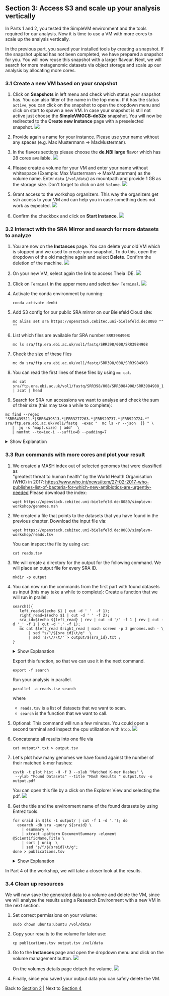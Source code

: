 ## Section 3: Access S3 and scale up your analysis vertically

In Parts 1 and 2, you tested the SimpleVM environment and the tools required for our analysis.
Now it is time to use a VM with more cores to scale up the analysis vertically. 

In the previous part, you saved your installed tools by creating a snapshot.
If the snapshot upload has not been completed, we have prepared a snapshot for you. You will now reuse this snapshot with a larger flavour.
Next, we will search for more metagenomic datasets via object storage and scale up our analysis by allocating more cores.

### 3.1 Create a new VM based on your snapshot

1. Click on **Snapshots** in left menu and check which status
   your snapshot has. You can also filter of the name in the top menu. 
   If it has the status `active`, you can click on the snapshot to open the dropdown menu and click on start to spawn a new VM.
   In case your snapshot is still not active just choose the **SimpleVMGCB-de32e** snapshot. You will now be redirected to the **Create new Instance** page with a
   preselected snapshot.
   ![](figures/snapshot_overview.png)

2. Provide again a name for your instance. Please use your name without any spaces (e.g. Max Mustermann -> MaxMusterman).

3. In the flavors sections please choose the **de.NBI large** flavor which has 28 cores available.
   ![](figures/large_flavor.png)

4. Please create a volume for your VM and enter your name without whitespace 
   (Example: Max Mustermann -> MaxMusterman) as the volume name. 
   Enter `data` (`/vol/data`) as mountpath and provide 1 GB as the storage size.
   Don't forget to click on `Add Volume`. 
   ![](figures/createVolume.png)

5. Grant access to the workshop organizers. This way the organizers get ssh access to your VM and can help you in case something does not work as expected. 
   ![](figures/grantAccess.png)

6. Confirm the checkbox and click on **Start Instance**.
   ![](figures/start_instance.png)

### 3.2 Interact with the SRA Mirror and search for more datasets to analyze

1. You are now on the **Instances** page. You can delete your old VM which is stopped and
   we used to create your snapshot. To do this, open the dropdown of the old machine again
   and select **Delete**. Confirm the deletion of the machine.
   ![](figures/deleteOldVM.png)
   
2. On your new VM, select again the link to access Theia IDE.
   ![](figures/howtoconnectbig.png)

3. Click on `Terminal` in the upper menu and select `New Terminal`.
   ![](figures/terminal.png)

4. Activate the conda environment by running:
   ```
   conda activate denbi
   ```

6. Add S3 config for our public SRA mirror on our Bielefeld Cloud site:
   ```
   mc alias set sra https://openstack.cebitec.uni-bielefeld.de:8080 "" ""
   ```

7. List which files are available for SRA number `SRR3984908`:
   ```
   mc ls sra/ftp.era.ebi.ac.uk/vol1/fastq/SRR398/008/SRR3984908
   ```

8. Check the size of these files
   ```
   mc du sra/ftp.era.ebi.ac.uk/vol1/fastq/SRR398/008/SRR3984908
   ```

9. You can read the first lines of these files by using `mc cat`.
   ```
   mc cat sra/ftp.era.ebi.ac.uk/vol1/fastq/SRR398/008/SRR3984908/SRR3984908_1.fastq.gz | zcat | head
   ```

10. Search for SRA run accessions we want to analyse and check the sum of their size
   (this may take a while to complete):
   ```
   mc find --regex "SRR6439511.*|SRR6439513.*|ERR3277263.*|ERR929737.*|ERR929724.*"  sra/ftp.era.ebi.ac.uk/vol1/fastq  -exec "  mc ls -r --json  {} " \
      |  jq -s 'map(.size) | add'  \
      | numfmt --to=iec-i --suffix=B --padding=7
   ```

   <details><summary>Show Explanation</summary>
      
    * `mc find` reports all files that have one of the following prefixes in their file name: `SRR6439511.`, `SRR6439513.`, `ERR3277263.`, `ERR929737.`, `ERR929724.`.
    *  `jq` uses the json that is produced by `mc find` and sums up the size of all files (`.size` field).
    * `numfmt` transforms the sum to a human-readable string.
   
   </details>

### 3.3 Run commands with more cores and plot your result

1. We created a MASH index out of selected genomes that were classified as  
   "greatest threat to human health" by the World Health Organisation (WHO)
   in 2017: https://www.who.int/news/item/27-02-2017-who-publishes-list-of-bacteria-for-which-new-antibiotics-are-urgently-needed 
   Please download the index:
   ```
   wget https://openstack.cebitec.uni-bielefeld.de:8080/simplevm-workshop/genomes.msh
   ```

2. We created a file that points to the datasets that you have found in the previous chapter.
   Download the input file via:
   ```
   wget https://openstack.cebitec.uni-bielefeld.de:8080/simplevm-workshop/reads.tsv
   ```
   You can inspect the file by using `cat`:
   ```
   cat reads.tsv
   ```
3. We will create a directory for the output for the following command. We will place an output
   file for every SRA ID.
   ```
   mkdir -p output
   ```

4. You can now run the commands from the first part with found datasets as input (this may take a while to complete):
   Create a function that we will run in prallel:
   ```
   search(){ 
      left_read=$(echo $1 | cut -d ' '  -f 1);  
      right_read=$(echo $1 | cut -d ' ' -f 2); 
      sra_id=$(echo ${left_read} | rev | cut -d '/' -f 1 | rev | cut -d '_' -f 1 | cut -d '.' -f 1);
      mc cat $left_read $right_read | mash screen -p 3 genomes.msh - \
          | sed "s/^/${sra_id}\t/g"  \
          | sed 's/\//\t/' > output/${sra_id}.txt ;
   }
   ```
   <details><summary>Show Explanation</summary>
   In order to understand what this function does let's take the following datasets as an example:
   <code>
   sra/ftp.era.ebi.ac.uk/vol1/fastq/SRR643/001/SRR6439511/SRR6439511_1.fastq.gz    sra/ftp.era.ebi.ac.uk/vol1/fastq/SRR643/001/SRR6439511/SRR6439511_2.fastq.gz
   </code>
   where
      
    * `left_read` is left file (`sra/ftp.era.ebi.ac.uk/vol1/fastq/SRR643/001/SRR6439511/SRR6439511_1.fastq.gz`)
    * `right_read` is the right file (`sra/ftp.era.ebi.ac.uk/vol1/fastq/SRR643/001/SRR6439511/SRR6439511_2.fastq.gz`)
    * `sra_id` is the prefix of the file name (`SRR6439511`)
    * `mc cat` streams the files into `mash screen` which is using the sketched genomes `genomes.msh`
       to filter the datasets.
    * Both `sed`s are just post-processing the output and place every match in the `output` folder.

   </details>
   
   Export this function, so that we can use it in the next command.
   ```
   export -f search
   ```
   Run your analysis in parallel.
   ```
   parallel -a reads.tsv search
   ```
   where
     * `reads.tsv` is a list of datasets that we want to scan.
     * `search` is the function that we want to call.
   
   
6. Optional: This command will run a few minutes. You could open a second terminal
   and inspect the cpu utilization with `htop`.
   ![](figures/htop.png)

7. Concatenate all results into one file via 
   ```
   cat output/*.txt > output.tsv
   ```

8. Let's plot how many genomes we have found against the number of their matched k-mer hashes:
   ```
   csvtk -t plot hist -H -f 3 --xlab "Matched K-mer Hashes" \
    --ylab "Found Datasets" --title "Mash Results " output.tsv -o output.pdf
   ```
   You can open this file by a click on the Explorer View and selecting the pdf. 
   ![](figures/openpdf.png)

9. Get the title and the environment name of the found datasets by using Entrez tools. 
   ```
   for sraid in $(ls -1 output/ | cut -f 1 -d '.'); do  
     esearch -db sra -query ${sraid} \
       | esummary \
       | xtract -pattern DocumentSummary -element @ScientificName,Title \
       | sort | uniq  \
       | sed "s/^/${sraid}\t/g"; 
   done > publications.tsv
   ```
    
   <details><summary>Show Explanation</summary>
    * `for sraid in $(ls -1 output/ | cut -f 1 -d '.');` iterates over all datasets found in the output
      directory.
    * `esearch` just looks up the scientific name and title of the SRA study.
    * 'sed' adds the SRA ID to the output table. The first column is the SRA ID, the second column is 
       the scientific name and the third column is the study title.
    * All results are stored the `publications.tsv` file.
   </details>

In Part 4 of the workshop, we will take a closer look at the results.

### 3.4 Clean up resources

We will now save the generated data to a volume and delete the VM, since we will analyse the results using a Research Environment with a new VM
in the next section.

1. Set correct permissions on your volume:
   ```
   sudo chown ubuntu:ubuntu /vol/data/
   ```

2. Copy your results to the volume for later use:
   ```
   cp publications.tsv output.tsv /vol/data
   ```

3. Go to the **Instances** page and open the dropdown menu and click on the volume management button.
   ![](figures/manageVolumeButton.png)

   On the volumes details page detach the volume.
   ![](figures/detachVolumeButton.png)

4. Finally, since you saved your output data you can safely delete the VM.

Back to [Section 2](part2.md) | Next to [Section 4](part4.md)
